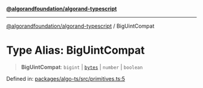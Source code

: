 [**@algorandfoundation/algorand-typescript**](../README.md)

***

[@algorandfoundation/algorand-typescript](../README.md) / BigUintCompat

# Type Alias: BigUintCompat

> **BigUintCompat**: `bigint` \| [`bytes`](bytes.md) \| `number` \| `boolean`

Defined in: [packages/algo-ts/src/primitives.ts:5](https://github.com/algorandfoundation/puya-ts/blob/14c9827d80da81ff08b4923e997ba22be04aa0db/packages/algo-ts/src/primitives.ts#L5)
